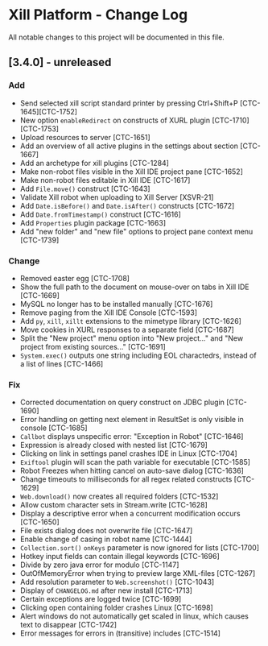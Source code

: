 # Xill Platform - Change Log
All notable changes to this project will be documented in this file.

## [3.4.0] - unreleased

### Add

* Send selected xill script standard printer by pressing Ctrl+Shift+P [CTC-1645][CTC-1752]
* New option `enableRedirect` on constructs of XURL plugin [CTC-1710][CTC-1753]
* Upload resources to server [CTC-1651]
* Add an overview of all active plugins in the settings about section [CTC-1667]
* Add an archetype for xill plugins [CTC-1284]
* Make non-robot files visible in the Xill IDE project pane [CTC-1652]
* Make non-robot files editable in Xill IDE [CTC-1617]
* Add `File.move()` construct [CTC-1643]
* Validate Xill robot when uploading to Xill Server [XSVR-21]
* Add `Date.isBefore()` and `Date.isAfter()` constructs [CTC-1672]
* Add `Date.fromTimestamp()` construct [CTC-1616]
* Add `Properties` plugin package [CTC-1663]
* Add "new folder" and "new file" options to project pane context menu [CTC-1739]

### Change

* Removed easter egg [CTC-1708]
* Show the full path to the document on mouse-over on tabs in Xill IDE [CTC-1669]
* MySQL no longer has to be installed manually [CTC-1676]
* Remove paging from the Xill IDE Console [CTC-1593]
* Add `py`, `xill`, `xillt` extensions to the mimetype library [CTC-1626]
* Move cookies in XURL responses to a separate field [CTC-1687]
* Split the "New project" menu option into "New project..." and "New project from existing sources..." [CTC-1691]
* `System.exec()` outputs one string including EOL charactedrs, instead of a list of lines [CTC-1466]

### Fix

* Corrected documentation on query construct on JDBC plugin [CTC-1690]
* Error handling on getting next element in ResultSet is only visible in console [CTC-1685]
* `Callbot` displays unspecific error: "Exception in Robot" [CTC-1646]
* Expression is already closed with nested list [CTC-1679]
* Clicking on link in settings panel crashes IDE in Linux [CTC-1704]
* `Exiftool` plugin will scan the path variable for executable [CTC-1585]
* Robot Freezes when hitting cancel on auto-save dialog [CTC-1636]
* Change timeouts to milliseconds for all regex related constructs [CTC-1629]
* `Web.download()` now creates all required folders [CTC-1532]
* Allow custom character sets in Stream.write [CTC-1628]
* Display a descriptive error when a concurrent modification occurs [CTC-1650]
* File exists dialog does not overwrite file [CTC-1647]
* Enable change of casing in robot name [CTC-1444]
* `Collection.sort()` `onKeys` parameter is now ignored for lists [CTC-1700]
* Hotkey input fields can contain illegal keywords [CTC-1696]
* Divide by zero java error for modulo [CTC-1147]
* OutOfMemoryError when trying to preview large XML-files [CTC-1267]
* Add resolution parameter to `Web.screenshot()` [CTC-1043]
* Display of `CHANGELOG.md` after new install [CTC-1713]
* Certain exceptions are logged twice [CTC-1699]
* Clicking open containing folder crashes Linux [CTC-1698]
* Alert windows do not automatically get scaled in linux, which causes text to disappear [CTC-1742]
* Error messages for errors in (transitive) includes [CTC-1514]